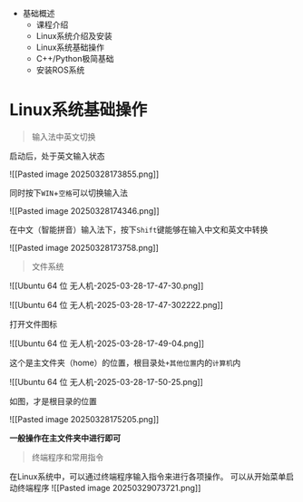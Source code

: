 - 基础概述
	- 课程介绍
	- Linux系统介绍及安装
	- Linux系统基础操作
	- C++/Python极简基础
	- 安装ROS系统

# Linux系统基础操作

> 输入法中英文切换

启动后，处于英文输入状态

![[Pasted image 20250328173855.png]]

同时按下`WIN`+`空格`可以切换输入法

![[Pasted image 20250328174346.png]]

在中文（智能拼音）输入法下，按下`Shift`键能够在输入中文和英文中转换

![[Pasted image 20250328173758.png]]

>文件系统

![[Ubuntu 64 位 无人机-2025-03-28-17-47-30.png]]

![[Ubuntu 64 位 无人机-2025-03-28-17-47-302222.png]]

打开文件图标
 
 ![[Ubuntu 64 位 无人机-2025-03-28-17-49-04.png]]

这个是主文件夹（home）的位置，根目录处`+其他位置`内的`计算机`内
 
![[Ubuntu 64 位 无人机-2025-03-28-17-50-25.png]]

如图，才是根目录的位置

![[Pasted image 20250328175205.png]]

**一般操作在主文件夹中进行即可**

> 终端程序和常用指令

在Linux系统中，可以通过终端程序输入指令来进行各项操作。
可以从开始菜单启动终端程序
![[Pasted image 20250329073721.png]]


